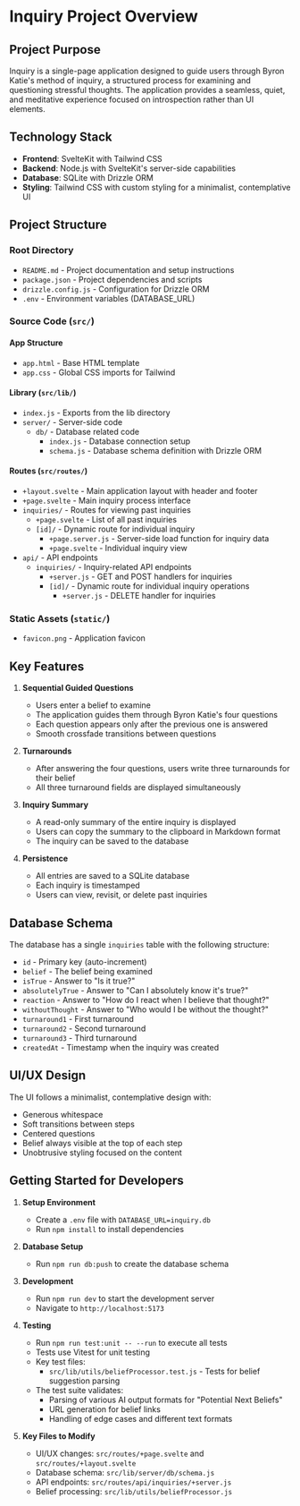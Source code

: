 # Inquiry Project Overview

## Project Purpose

Inquiry is a single-page application designed to guide users through Byron Katie's method of inquiry, a structured process for examining and questioning stressful thoughts. The application provides a seamless, quiet, and meditative experience focused on introspection rather than UI elements.

## Technology Stack

- **Frontend**: SvelteKit with Tailwind CSS
- **Backend**: Node.js with SvelteKit's server-side capabilities
- **Database**: SQLite with Drizzle ORM
- **Styling**: Tailwind CSS with custom styling for a minimalist, contemplative UI

## Project Structure

### Root Directory

- `README.md` - Project documentation and setup instructions
- `package.json` - Project dependencies and scripts
- `drizzle.config.js` - Configuration for Drizzle ORM
- `.env` - Environment variables (DATABASE_URL)

### Source Code (`src/`)

#### App Structure

- `app.html` - Base HTML template
- `app.css` - Global CSS imports for Tailwind

#### Library (`src/lib/`)

- `index.js` - Exports from the lib directory
- `server/` - Server-side code
  - `db/` - Database related code
    - `index.js` - Database connection setup
    - `schema.js` - Database schema definition with Drizzle ORM

#### Routes (`src/routes/`)

- `+layout.svelte` - Main application layout with header and footer
- `+page.svelte` - Main inquiry process interface
- `inquiries/` - Routes for viewing past inquiries
  - `+page.svelte` - List of all past inquiries
  - `[id]/` - Dynamic route for individual inquiry
    - `+page.server.js` - Server-side load function for inquiry data
    - `+page.svelte` - Individual inquiry view
- `api/` - API endpoints
  - `inquiries/` - Inquiry-related API endpoints
    - `+server.js` - GET and POST handlers for inquiries
    - `[id]/` - Dynamic route for individual inquiry operations
      - `+server.js` - DELETE handler for inquiries

### Static Assets (`static/`)

- `favicon.png` - Application favicon

## Key Features

1. **Sequential Guided Questions**
   - Users enter a belief to examine
   - The application guides them through Byron Katie's four questions
   - Each question appears only after the previous one is answered
   - Smooth crossfade transitions between questions

2. **Turnarounds**
   - After answering the four questions, users write three turnarounds for their belief
   - All three turnaround fields are displayed simultaneously

3. **Inquiry Summary**
   - A read-only summary of the entire inquiry is displayed
   - Users can copy the summary to the clipboard in Markdown format
   - The inquiry can be saved to the database

4. **Persistence**
   - All entries are saved to a SQLite database
   - Each inquiry is timestamped
   - Users can view, revisit, or delete past inquiries

## Database Schema

The database has a single `inquiries` table with the following structure:

- `id` - Primary key (auto-increment)
- `belief` - The belief being examined
- `isTrue` - Answer to "Is it true?"
- `absolutelyTrue` - Answer to "Can I absolutely know it's true?"
- `reaction` - Answer to "How do I react when I believe that thought?"
- `withoutThought` - Answer to "Who would I be without the thought?"
- `turnaround1` - First turnaround
- `turnaround2` - Second turnaround
- `turnaround3` - Third turnaround
- `createdAt` - Timestamp when the inquiry was created

## UI/UX Design

The UI follows a minimalist, contemplative design with:
- Generous whitespace
- Soft transitions between steps
- Centered questions
- Belief always visible at the top of each step
- Unobtrusive styling focused on the content

## Getting Started for Developers

1. **Setup Environment**
   - Create a `.env` file with `DATABASE_URL=inquiry.db`
   - Run `npm install` to install dependencies

2. **Database Setup**
   - Run `npm run db:push` to create the database schema

3. **Development**
   - Run `npm run dev` to start the development server
   - Navigate to `http://localhost:5173`

4. **Testing**
   - Run `npm run test:unit -- --run` to execute all tests
   - Tests use Vitest for unit testing
   - Key test files:
     - `src/lib/utils/beliefProcessor.test.js` - Tests for belief suggestion parsing
   - The test suite validates:
     - Parsing of various AI output formats for "Potential Next Beliefs"
     - URL generation for belief links
     - Handling of edge cases and different text formats

5. **Key Files to Modify**
   - UI/UX changes: `src/routes/+page.svelte` and `src/routes/+layout.svelte`
   - Database schema: `src/lib/server/db/schema.js`
   - API endpoints: `src/routes/api/inquiries/+server.js`
   - Belief processing: `src/lib/utils/beliefProcessor.js`

